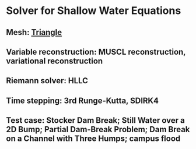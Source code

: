 # Solver for Shallow Water Equations

## Mesh: [Triangle](http://www.cs.cmu.edu/~quake/triangle.html)

## Variable reconstruction: MUSCL reconstruction, variational reconstruction
## Riemann solver: HLLC
## Time stepping: 3rd Runge-Kutta, SDIRK4

## Test case: Stocker Dam Break; Still Water over a 2D Bump; Partial Dam-Break Problem; Dam Break on a Channel with Three Humps; campus flood

